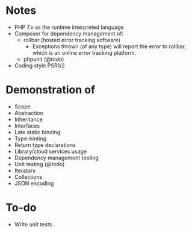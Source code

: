 Notes
===
* PHP 7.x as the runtime interpreted language
* Composer for dependency management of:
    * rollbar (hosted error tracking software)
        * Exceptions thrown (of any type) will report the error to rollbar, which is an online error tracking platform.
    * phpunit (@todo)
* Coding style PSR1/2

Demonstration of
===
* Scope
* Abstraction
* Inheritance
* Interfaces
* Late static binding
* Type-hinting
* Return type declarations
* Library/cloud services usage
* Dependency management tooling
* Unit testing (@todo)
* Iterators
* Collections
* JSON encoding

To-do
===
* Write unit tests.